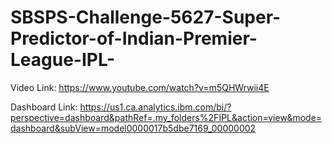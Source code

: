 # SBSPS-Challenge-5627-Super-Predictor-of-Indian-Premier-League-IPL-

Video Link: https://www.youtube.com/watch?v=m5QHWrwii4E

Dashboard Link: https://us1.ca.analytics.ibm.com/bi/?perspective=dashboard&pathRef=.my_folders%2FIPL&action=view&mode=dashboard&subView=model0000017b5dbe7169_00000002
